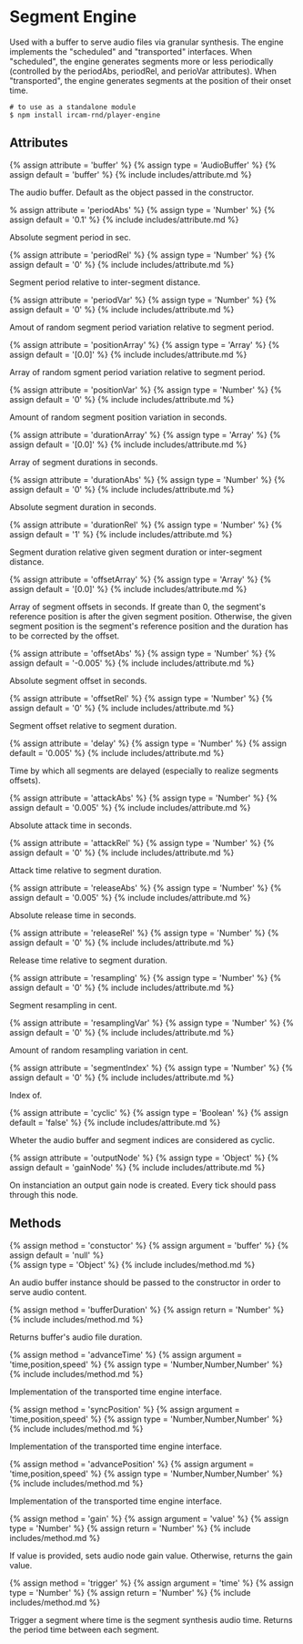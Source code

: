 ---
---

# Segment Engine

Used with a buffer to serve audio files via granular synthesis.
The engine implements the "scheduled" and "transported" interfaces.
When "scheduled", the engine generates segments more or less periodically
(controlled by the periodAbs, periodRel, and perioVar attributes).
When "transported", the engine generates segments at the position of their onset time.  

~~~
# to use as a standalone module
$ npm install ircam-rnd/player-engine
~~~

## Attributes

{% assign attribute = 'buffer' %}
{% assign type = 'AudioBuffer' %}
{% assign default = 'buffer' %}
{% include includes/attribute.md %}

The audio buffer. Default as the object passed in the constructor.

% assign attribute = 'periodAbs' %}
{% assign type = 'Number' %}
{% assign default = '0.1' %}
{% include includes/attribute.md %}

Absolute segment period in sec.

{% assign attribute = 'periodRel' %}
{% assign type = 'Number' %}
{% assign default = '0' %}
{% include includes/attribute.md %}

Segment period relative to inter-segment distance.

{% assign attribute = 'periodVar' %}
{% assign type = 'Number' %}
{% assign default = '0' %}
{% include includes/attribute.md %}

Amout of random segment period variation relative to segment period.

{% assign attribute = 'positionArray' %}
{% assign type = 'Array' %}
{% assign default = '[0.0]' %}
{% include includes/attribute.md %}

Array of random sgment period variation relative to segment period.

{% assign attribute = 'positionVar' %}
{% assign type = 'Number' %}
{% assign default = '0' %}
{% include includes/attribute.md %}

Amount of random segment position variation in seconds.

{% assign attribute = 'durationArray' %}
{% assign type = 'Array' %}
{% assign default = '[0.0]' %}
{% include includes/attribute.md %}

Array of segment durations in seconds.

{% assign attribute = 'durationAbs' %}
{% assign type = 'Number' %}
{% assign default = '0' %}
{% include includes/attribute.md %}

Absolute segment duration in seconds.

{% assign attribute = 'durationRel' %}
{% assign type = 'Number' %}
{% assign default = '1' %}
{% include includes/attribute.md %}

Segment duration relative given segment duration or inter-segment distance.

{% assign attribute = 'offsetArray' %}
{% assign type = 'Array' %}
{% assign default = '[0.0]' %}
{% include includes/attribute.md %}

Array of segment offsets in seconds. If greate than 0, the segment's reference position is after the given segment position. Otherwise, the given segment position is the segment's reference position and the duration has to be corrected by the offset.

{% assign attribute = 'offsetAbs' %}
{% assign type = 'Number' %}
{% assign default = '-0.005' %}
{% include includes/attribute.md %}

Absolute segment offset in seconds.

{% assign attribute = 'offsetRel' %}
{% assign type = 'Number' %}
{% assign default = '0' %}
{% include includes/attribute.md %}

Segment offset relative to segment duration.

{% assign attribute = 'delay' %}
{% assign type = 'Number' %}
{% assign default = '0.005' %}
{% include includes/attribute.md %}

Time by which all segments are delayed (especially to realize segments offsets).

{% assign attribute = 'attackAbs' %}
{% assign type = 'Number' %}
{% assign default = '0.005' %}
{% include includes/attribute.md %}

Absolute attack time in seconds.

{% assign attribute = 'attackRel' %}
{% assign type = 'Number' %}
{% assign default = '0' %}
{% include includes/attribute.md %}

Attack time relative to segment duration.

{% assign attribute = 'releaseAbs' %}
{% assign type = 'Number' %}
{% assign default = '0.005' %}
{% include includes/attribute.md %}

Absolute release time in seconds.

{% assign attribute = 'releaseRel' %}
{% assign type = 'Number' %}
{% assign default = '0' %}
{% include includes/attribute.md %}

Release time relative to segment duration.

{% assign attribute = 'resampling' %}
{% assign type = 'Number' %}
{% assign default = '0' %}
{% include includes/attribute.md %}

Segment resampling in cent.

{% assign attribute = 'resamplingVar' %}
{% assign type = 'Number' %}
{% assign default = '0' %}
{% include includes/attribute.md %}

Amount of random resampling variation in cent.

{% assign attribute = 'segmentIndex' %}
{% assign type = 'Number' %}
{% assign default = '0' %}
{% include includes/attribute.md %}

Index of.

{% assign attribute = 'cyclic' %}
{% assign type = 'Boolean' %}
{% assign default = 'false' %}
{% include includes/attribute.md %}

Wheter the audio buffer and segment indices are considered as cyclic.

{% assign attribute = 'outputNode' %}
{% assign type = 'Object' %}
{% assign default = 'gainNode' %}
{% include includes/attribute.md %}

On instanciation an output gain node is created. Every tick should pass through this node.

## Methods

{% assign method = 'constuctor' %}
{% assign argument = 'buffer' %}
{% assign default = 'null' %}  
{% assign type = 'Object' %}
{% include includes/method.md %}

An audio buffer instance should be passed to the constructor in order to serve audio content.

{% assign method = 'bufferDuration' %}
{% assign return = 'Number' %}
{% include includes/method.md %}

Returns buffer's audio file duration.

{% assign method = 'advanceTime' %}
{% assign argument = 'time,position,speed' %}
{% assign type = 'Number,Number,Number' %}
{% include includes/method.md %}

Implementation of the transported time engine interface.

{% assign method = 'syncPosition' %}
{% assign argument = 'time,position,speed' %}
{% assign type = 'Number,Number,Number' %}
{% include includes/method.md %}

Implementation of the transported time engine interface.

{% assign method = 'advancePosition' %}
{% assign argument = 'time,position,speed' %}
{% assign type = 'Number,Number,Number' %}
{% include includes/method.md %}

Implementation of the transported time engine interface.

{% assign method = 'gain' %}
{% assign argument = 'value' %}
{% assign type = 'Number' %}
{% assign return = 'Number' %}
{% include includes/method.md %}

If value is provided, sets audio node gain value. Otherwise, returns the gain value.

{% assign method = 'trigger' %}
{% assign argument = 'time' %}
{% assign type = 'Number' %}
{% assign return = 'Number' %}
{% include includes/method.md %}

Trigger a segment where time is the segment synthesis audio time. Returns the period
time between each segment. 
